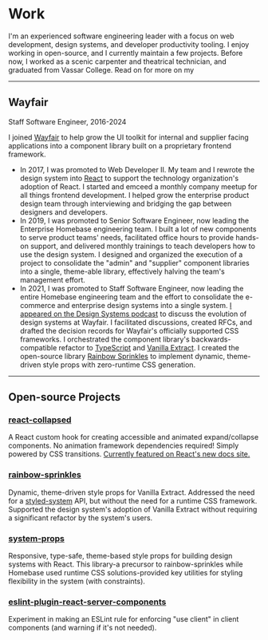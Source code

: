 # Work

I'm an experienced software engineering leader with a focus on web development, design systems, and developer productivity tooling. I enjoy working in open-source, and I currently maintain a few projects. Before now, I worked as a scenic carpenter and theatrical technician, and graduated from Vassar College. Read on for more on my

---

## Wayfair

<p class="subtitle">Staff Software Engineer, 2016-2024</p>

I joined [Wayfair](https://wayfair.com) to help grow the UI toolkit for internal and supplier facing applications into a component library built on a proprietary frontend framework.

- In 2017, I was promoted to Web Developer II. My team and I rewrote the design system into [React](https://react.dev) to support the technology organization's adoption of React. I started and emceed a monthly company meetup for all things frontend development. I helped grow the enterprise product design team through interviewing and bridging the gap between designers and developers.
- In 2019, I was promoted to Senior Software Engineer, now leading the Enterprise Homebase engineering team. I built a lot of new components to serve product teams' needs, facilitated office hours to provide hands-on support, and delivered monthly trainings to teach developers how to use the design system. I designed and organized the execution of a project to consolidate the "admin" and "supplier" component libraries into a single, theme-able library, effectively halving the team's management effort.
- In 2021, I was promoted to Staff Software Engineer, now leading the entire Homebase engineering team and the effort to consolidate the e-commerce and enterprise design systems into a single system. [I appeared on the Design Systems podcast][podcast] to discuss the evolution of design systems at Wayfair. I facilitated discussions, created RFCs, and drafted the decision records for Wayfair's officially supported CSS frameworks. I orchestrated the component library's backwards-compatible refactor to [TypeScript](https://typescriptlang.org) and [Vanilla Extract](https://vanilla-extract.style). I created the open-source library [Rainbow Sprinkles](https://github.com/wayfair/rainbow-sprinkles) to implement dynamic, theme-driven style props with zero-runtime CSS generation.

---

## Open-source Projects

### [react-collapsed](https://github.com/roginfarrer/collapsed)

A React custom hook for creating accessible and animated expand/collapse components. No animation framework dependencies required! Simply powered by CSS transitions. [Currently featured on React's new docs site.](https://react.dev)

### [rainbow-sprinkles](https://github.com/wayfair/rainbow-sprinkles)

Dynamic, theme-driven style props for Vanilla Extract. Addressed the need for a [styled-system](https://github.com/styled-system/styled-system) API, but without the need for a runtime CSS framework. Supported the design system's adoption of Vanilla Extract without requiring a significant refactor by the system's users.

### [system-props](https://github.com/system-props/system-props)

Responsive, type-safe, theme-based style props for building design systems with React. This library-a precursor to rainbow-sprinkles while Homebase used runtime CSS solutions-provided key utilities for styling flexibility in the system (with constraints).

### [eslint-plugin-react-server-components](https://github.com/roginfarrer/eslint-plugin-react-server-components)

Experiment in making an ESLint rule for enforcing "use client" in client components (and warning if it's not needed).

[podcast]: https://www.designsystemspodcast.com/episodes/episode/7c4cc37e/42-neva-corbo-hudak-and-rogin-farrer-from-wayfair-the-long-evolution-of-a-web-design-system
